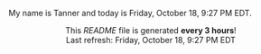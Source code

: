 My name is Tanner and today is Friday, October 18, 9:27 PM EDT.

<p align="center">This <i>README</i> file is generated <b>every 3 hours</b>!</br>Last refresh: Friday, October 18, 9:27 PM EDT<br /></p>
